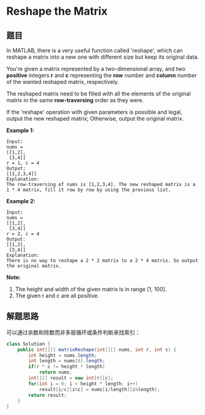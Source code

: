 # Reshape the Matrix

## 题目

In MATLAB, there is a very useful function called 'reshape', which can reshape a matrix into a new one with different size but keep its original data.

You're given a matrix represented by a two-dimensional array, and two **positive** integers **r** and **c** representing the **row** number and **column** number of the wanted reshaped matrix, respectively.

The reshaped matrix need to be filled with all the elements of the original matrix in the same **row-traversing** order as they were.

If the 'reshape' operation with given parameters is possible and legal, output the new reshaped matrix; Otherwise, output the original matrix.

**Example 1:**

```
Input: 
nums = 
[[1,2],
 [3,4]]
r = 1, c = 4
Output: 
[[1,2,3,4]]
Explanation:
The row-traversing of nums is [1,2,3,4]. The new reshaped matrix is a 1 * 4 matrix, fill it row by row by using the previous list.
```

**Example 2:**

```
Input: 
nums = 
[[1,2],
 [3,4]]
r = 2, c = 4
Output: 
[[1,2],
 [3,4]]
Explanation:
There is no way to reshape a 2 * 2 matrix to a 2 * 4 matrix. So output the original matrix.
```

**Note:**

1. The height and width of the given matrix is in range [1, 100].
2. The given r and c are all positive.

## 解题思路

可以通过余数和除数而非多层循环或条件判断来找索引：

```java
class Solution {
    public int[][] matrixReshape(int[][] nums, int r, int c) {
        int height = nums.length;
        int length = nums[0].length;
        if(r * c != height * length)
            return nums;
        int[][] result = new int[r][c];
        for(int i = 0; i < height * length; i++)
            result[i/c][i%c] = nums[i/length][i%length];
        return result;
    }
}
```